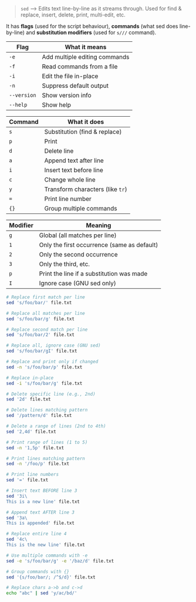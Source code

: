 > `sed` --> Edits text line-by-line as it streams through. Used for find & replace, insert, delete, print, multi-edit, etc.

It has **flags** (used for the script behaviour), **commands** (what sed does line-by-line)  and **substitution modifiers** (used for `s///` command).

| Flag        | What it means                 |
| ----------- | ----------------------------- |
| `-e`        | Add multiple editing commands |
| `-f`        | Read commands from a file     |
| `-i`        | Edit the file in-place        |
| `-n`        | Suppress default output       |
| `--version` | Show version info             |
| `--help`    | Show help                     |

| Command | What it does                     |
| ------- | -------------------------------- |
| `s`     | Substitution (find & replace)    |
| `p`     | Print                            |
| `d`     | Delete line                      |
| `a`     | Append text after line           |
| `i`     | Insert text before line          |
| `c`     | Change whole line                |
| `y`     | Transform characters (like `tr`) |
| `=`     | Print line number                |
| `{}`    | Group multiple commands          |

| Modifier | Meaning                                         |
| -------- | ----------------------------------------------- |
| `g`      | Global (all matches per line)                   |
| `1`      | Only the first occurrence (same as default) |
| `2`      | Only the second occurrence                  |
| `3`      | Only the third, etc.                        |
| `p`      | Print the line if a substitution was made       |
| `I`      | Ignore case (GNU sed only)                      |

```bash
# Replace first match per line
sed 's/foo/bar/' file.txt

# Replace all matches per line
sed 's/foo/bar/g' file.txt

# Replace second match per line
sed 's/foo/bar/2' file.txt

# Replace all, ignore case (GNU sed)
sed 's/foo/bar/gI' file.txt

# Replace and print only if changed
sed -n 's/foo/bar/p' file.txt

# Replace in-place
sed -i 's/foo/bar/g' file.txt

# Delete specific line (e.g., 2nd)
sed '2d' file.txt

# Delete lines matching pattern
sed '/pattern/d' file.txt

# Delete a range of lines (2nd to 4th)
sed '2,4d' file.txt

# Print range of lines (1 to 5)
sed -n '1,5p' file.txt

# Print lines matching pattern
sed -n '/foo/p' file.txt

# Print line numbers
sed '=' file.txt

# Insert text BEFORE line 3
sed '3i\
This is a new line' file.txt

# Append text AFTER line 3
sed '3a\
This is appended' file.txt

# Replace entire line 4
sed '4c\
This is the new line' file.txt

# Use multiple commands with -e
sed -e 's/foo/bar/g' -e '/baz/d' file.txt

# Group commands with {}
sed '{s/foo/bar/; /^$/d}' file.txt

# Replace chars a->b and c->d
echo "abc" | sed 'y/ac/bd/'
```
